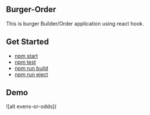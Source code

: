 ## Burger-Order 
This is burger Builder/Order application using react hook. 


## Get Started
  - [npm start](#npm-start)
  - [npm test](#npm-test)
  - [npm run build](#npm-run-build)
  - [npm run eject](#npm-run-eject)

## Demo
![alt evens-or-odds](
